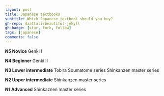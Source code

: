 ```yaml
---
layout: post
title: Japanese textbooks 
subtitle: Which Japanese textbook should you buy?
gh-repo: daattali/beautiful-jekyll
gh-badge: [star, fork, follow]
tags: [japanese]
comments: false
---
```




**N5 Novice**
Genki I

**N4 Beginner**
Genki II

**N3 Lower intermediate** 
Tobira
Soumatome series
Shinkanzen master series

**N2 Upper intermediate**
Shinkanzen master series

**N1 Advanced** 
Shinkaznen master series 
